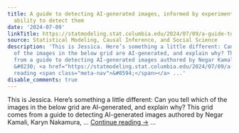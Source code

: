 ```yaml
---
title: A guide to detecting AI-generated images, informed by experiments on people’s
  ability to detect them
date: '2024-07-09'
linkTitle: https://statmodeling.stat.columbia.edu/2024/07/09/a-guide-to-detecting-ai-generated-images-informed-by-experiments-on-peoples-ability-to-detect-them/
source: Statistical Modeling, Causal Inference, and Social Science
description: 'This is Jessica. Here’s something a little different: Can you tell which
  of the images in the below grid are AI-generated, and explain why? This grid comes
  from a guide to detecting AI-generated images authored by Negar Kamali, Karyn Nakamura,
  &#8230; <a href="https://statmodeling.stat.columbia.edu/2024/07/09/a-guide-to-detecting-ai-generated-images-informed-by-experiments-on-peoples-ability-to-detect-them/">Continue
  reading <span class="meta-nav">&#8594;</span></a> ...'
disable_comments: true
---
```

This is Jessica. Here’s something a little different: Can you tell which of the images in the below grid are AI-generated, and explain why? This grid comes from a guide to detecting AI-generated images authored by Negar Kamali, Karyn Nakamura, &#8230; <a href="https://statmodeling.stat.columbia.edu/2024/07/09/a-guide-to-detecting-ai-generated-images-informed-by-experiments-on-peoples-ability-to-detect-them/">Continue reading <span class="meta-nav">&#8594;</span></a> ...
